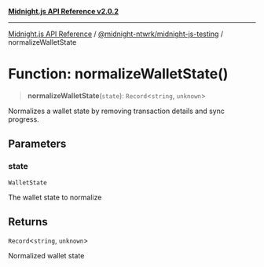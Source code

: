 [**Midnight.js API Reference v2.0.2**](../../../README.md)

***

[Midnight.js API Reference](../../../packages.md) / [@midnight-ntwrk/midnight-js-testing](../README.md) / normalizeWalletState

# Function: normalizeWalletState()

> **normalizeWalletState**(`state`): `Record`\<`string`, `unknown`\>

Normalizes a wallet state by removing transaction details and sync progress.

## Parameters

### state

`WalletState`

The wallet state to normalize

## Returns

`Record`\<`string`, `unknown`\>

Normalized wallet state
